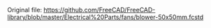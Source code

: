 Original file: https://github.com/FreeCAD/FreeCAD-library/blob/master/Electrical%20Parts/fans/blower-50x50mm.fcstd